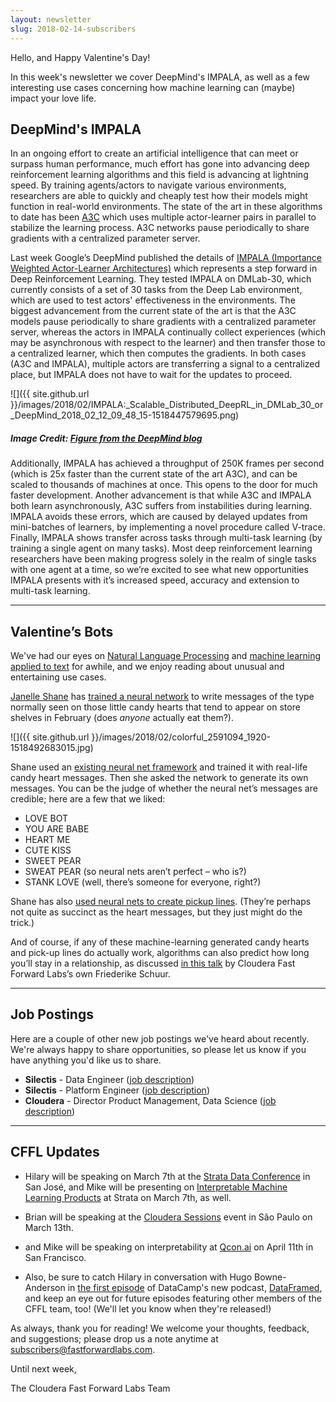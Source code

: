 ```yaml
---
layout: newsletter
slug: 2018-02-14-subscribers
---
```


Hello, and Happy Valentine's Day!

In this week's newsletter we cover DeepMind's IMPALA, as well as a few interesting use cases concerning how machine learning can (maybe) impact your love life. 

## DeepMind's IMPALA

In an ongoing effort to create an artificial intelligence that can meet or surpass human performance, much effort has gone into advancing deep reinforcement learning algorithms and this field is advancing at lightning speed.  By training agents/actors to navigate various environments, researchers are able to quickly and cheaply test how their models might function in real-world environments.  The state of the art in these algorithms to date has been [A3C](https://arxiv.org/abs/1602.01783) which uses multiple actor-learner pairs in parallel to stabilize the learning process.  A3C networks pause periodically to share gradients with a centralized parameter server.

Last week Google’s DeepMind published the details of [IMPALA (Importance Weighted Actor-Learner Architectures)](https://arxiv.org/pdf/1802.01561.pdf) which represents a step forward in Deep Reinforcement Learning. They tested IMPALA on DMLab-30, which currently consists of a set of 30 tasks from the Deep Lab environment, which are used to test actors' effectiveness in the environments. The biggest advancement from the current state of the art is that the A3C models pause periodically to share gradients with a centralized parameter server, whereas the actors in IMPALA continually collect experiences (which may be asynchronous with respect to the learner) and then transfer those to a centralized learner, which then computes the gradients. In both cases (A3C and IMPALA), multiple actors are transferring a signal to a centralized place, but IMPALA does not have to wait for the updates to proceed.  

![]({{ site.github.url }}/images/2018/02/IMPALA:_Scalable_Distributed_DeepRL_in_DMLab_30_or_DeepMind_2018_02_12_09_48_15-1518447579695.png)
##### Image Credit: [Figure from the DeepMind blog](https://deepmind.com/blog/impala-scalable-distributed-deeprl-dmlab-30/)

Additionally, IMPALA has achieved a throughput of 250K frames per second (which is 25x faster than the current state of the art A3C), and can be scaled to thousands of machines at once.  This opens to the door for much faster development.  Another advancement is that while A3C and IMPALA both learn asynchronously, A3C suffers from instabilities during learning. IMPALA avoids these errors, which are caused by delayed updates from mini-batches of learners, by implementing a novel procedure called V-trace. Finally, IMPALA shows transfer across tasks through multi-task learning (by training a single agent on many tasks). Most deep reinforcement learning researchers have been making progress solely in the realm of single tasks with one agent at a time, so we’re excited to see what new opportunities IMPALA presents with it’s increased speed, accuracy and extension to multi-task learning.

---

## Valentine’s Bots

We've had our eyes on [Natural Language Processing]( https://fastforwardlabs.com/research/FF01) and [machine learning applied to text]( https://fastforwardlabs.com/research/FF04) for awhile, and we enjoy reading about unusual and entertaining use cases. 

[Janelle Shane](http://aiweirdness.com/) has [trained a neural network](http://aiweirdness.com/post/170685749687/candy-heart-messages-written-by-a-neural-network) to write messages of the type normally seen on those little candy hearts that tend to appear on store shelves in February (does _anyone_ actually eat them?).

![]({{ site.github.url }}/images/2018/02/colorful_2591094_1920-1518492683015.jpg)

Shane used an [existing neural net framework]( https://github.com/karpathy/char-rnn) and trained it with real-life candy heart messages. Then she asked the network to generate its own messages. You can be the judge of whether the neural net’s messages are credible; here are a few that we liked:

* LOVE BOT
* YOU ARE BABE
* HEART ME
* CUTE KISS
* SWEET PEAR
* SWEAT PEAR (so neural nets aren’t perfect – who is?)
* STANK LOVE (well, there’s someone for everyone, right?)

Shane has also [used neural nets to create pickup lines]( http://aiweirdness.com/post/159302925452/the-neural-network-generated-pickup-lines-that-are). (They’re perhaps not quite as succinct as the heart messages, but they just might do the trick.)

And of course, if any of these machine-learning generated candy hearts and pick-up lines do actually work, algorithms can also predict how long you’ll stay in a relationship, as discussed [in this talk](https://youtu.be/Z3v2c_OysI4) by Cloudera Fast Forward Labs’s own Friederike Schuur.

--- 

## Job Postings

Here are a couple of other new job postings we've heard about recently.  We're always happy to share opportunities, so please let us know if you have anything you'd like us to share.

* **Silectis** - Data Engineer ([job description](https://www.silect.is/careers-data-engineer))
* **Silectis** - Platform Engineer ([job description](https://www.silect.is/careers-platform-engineer))
* **Cloudera** - Director Product Management, Data Science ([job description](https://cloudera.wd5.myworkdayjobs.com/External_Career/job/USA--California--Palo-Alto/Director-Product-Management--Data-Science_180286))

---

## CFFL Updates

* Hilary will be speaking on March 7th at the [Strata Data Conference](https://conferences.oreilly.com/strata/strata-ca/) in San José, and Mike will be presenting on [Interpretable Machine Learning Products](https://conferences.oreilly.com/strata/strata-ca/public/schedule/detail/63572) at Strata on March 7th, as well.

* Brian will be speaking at the [Cloudera Sessions](https://www.cloudera.com/more/events/sessions/sao-paulo.html) event in São Paulo on March 13th.

* and Mike will be speaking on interpretability at [Qcon.ai](https://qcon.ai/) on April 11th in San Francisco.

* Also, be sure to catch Hilary in conversation with Hugo Bowne-Anderson in [the first episode](https://www.datacamp.com/community/podcast/data-science-past-present-and-future) of DataCamp's new podcast, [DataFramed](https://www.datacamp.com/community/podcast), and keep an eye out for future episodes featuring other members of the CFFL team, too! (We'll let you know when they're released!)

As always, thank you for reading!  We welcome your thoughts, feedback, and suggestions; please drop us a note anytime at subscribers@fastforwardlabs.com.

Until next week,

The Cloudera Fast Forward Labs Team

